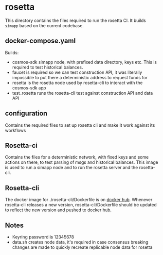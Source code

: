 # rosetta

This directory contains the files required to run the rosetta CI. It builds `simapp` based on the current codebase.

## docker-compose.yaml

Builds:

* cosmos-sdk simapp node, with prefixed data directory, keys etc. This is required to test historical balances.
* faucet is required so we can test construction API, it was literally impossible to put there a deterministic address to request funds for
* rosetta is the rosetta node used by rosetta-cli to interact with the cosmos-sdk app
* test_rosetta runs the rosetta-cli test against construction API and data API

## configuration

Contains the required files to set up rosetta cli and make it work against its workflows

## Rosetta-ci

Contains the files for a deterministic network, with fixed keys and some actions on there, to test parsing of msgs and historical balances.  This image is used to run a simapp node and to run the rosetta server and the rosetta-cli.

## Rosetta-cli

The docker image for ./rosetta-cli/Dockerfile is on [docker hub](https://hub.docker.com/r/tendermintdev/rosetta-cli).  Whenever rosetta-cli releases a new version, rosetta-cli/Dockerfile should be updated to reflect the new version and pushed to docker hub.

## Notes

* Keyring password is 12345678
* data.sh creates node data, it's required in case consensus breaking changes are made to quickly recreate replicable node data for rosetta
